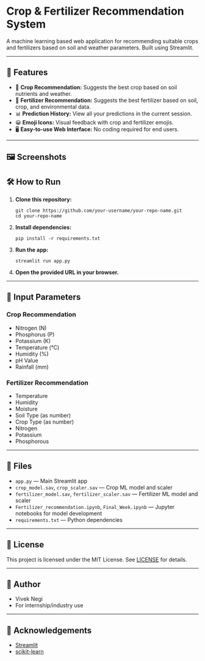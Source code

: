 # Crop & Fertilizer Recommendation System

A machine learning based web application for recommending suitable crops and fertilizers based on soil and weather parameters. Built using Streamlit.

---

## 🚀 Features

- 🌱 **Crop Recommendation:** Suggests the best crop based on soil nutrients and weather.
- 🧪 **Fertilizer Recommendation:** Suggests the best fertilizer based on soil, crop, and environmental data.
- 📊 **Prediction History:** View all your predictions in the current session.
- 😀 **Emoji Icons:** Visual feedback with crop and fertilizer emojis.
- 🖥️ **Easy-to-use Web Interface:** No coding required for end users.

---

## 🖼️ Screenshots



## 🛠️ How to Run

1. **Clone this repository:**
   ```
   git clone https://github.com/your-username/your-repo-name.git
   cd your-repo-name
   ```
2. **Install dependencies:**
   ```
   pip install -r requirements.txt
   ```
3. **Run the app:**
   ```
   streamlit run app.py
   ```
4. **Open the provided URL in your browser.**

---

## 📝 Input Parameters

### Crop Recommendation
- Nitrogen (N)
- Phosphorus (P)
- Potassium (K)
- Temperature (°C)
- Humidity (%)
- pH Value
- Rainfall (mm)

### Fertilizer Recommendation
- Temperature
- Humidity
- Moisture
- Soil Type (as number)
- Crop Type (as number)
- Nitrogen
- Potassium
- Phosphorous

---

## 📁 Files

- `app.py` — Main Streamlit app
- `crop_model.sav`, `crop_scaler.sav` — Crop ML model and scaler
- `fertilizer_model.sav`, `fertilizer_scaler.sav` — Fertilizer ML model and scaler
- `Fertilizer_recommendation.ipynb`, `Final_Week.ipynb` — Jupyter notebooks for model development
- `requirements.txt` — Python dependencies

---

## 📜 License

This project is licensed under the MIT License. See [LICENSE](LICENSE) for details.

---

## 👤 Author

- Vivek Negi  
- For internship/industry use

---

## 🙏 Acknowledgements

- [Streamlit](https://streamlit.io/)
- [scikit-learn](https://scikit-learn.org/)
